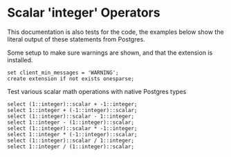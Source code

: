 # Scalar 'integer' Operators

This documentation is also tests for the code, the examples below
show the literal output of these statements from Postgres.

Some setup to make sure warnings are shown, and that the extension
is installed.
```
set client_min_messages = 'WARNING';
create extension if not exists onesparse;

```
Test various scalar math operations with native Postgres types
```
select (1::integer)::scalar + -1::integer;
select 1::integer + (-1::integer)::scalar;
select (1::integer)::scalar - 1::integer;
select 1::integer - (1::integer)::scalar;
select (1::integer)::scalar * -1::integer;
select 1::integer * (-1::integer)::scalar;
select (1::integer)::scalar / 1::integer;
select 1::integer / (1::integer)::scalar;
```